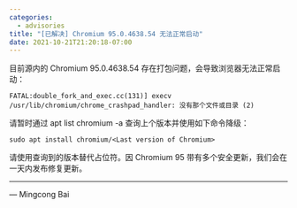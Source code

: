 ```yaml
---
categories:
  - advisories
title: "[已解决] Chromium 95.0.4638.54 无法正常启动"
date: 2021-10-21T21:20:18-07:00
---
```


目前源内的 Chromium 95.0.4638.54 存在打包问题，会导致浏览器无法正常启动：

    FATAL:double_fork_and_exec.cc(131)] execv /usr/lib/chromium/chrome_crashpad_handler: 没有那个文件或目录 (2)

请暂时通过 apt list chromium -a 查询上个版本并使用如下命令降级：

    sudo apt install chromium/<Last version of Chromium>

请使用查询到的版本替代占位符。因 Chromium 95 带有多个安全更新，我们会在一天内发布修复更新。

---

— Mingcong Bai
